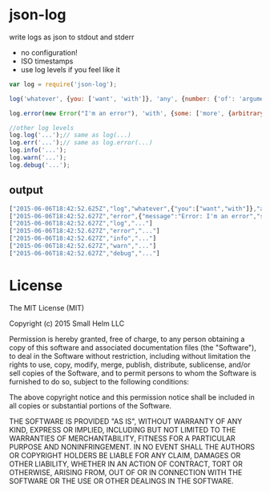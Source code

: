 # json-log
write logs as json to stdout and stderr

 * no configuration!
 * ISO timestamps
 * use log levels if you feel like it

```js
var log = require('json-log');

log('whatever', {you: ['want', 'with']}, 'any', {number: {'of': 'arguments'}}, '!');

log.error(new Error("I'm an error"), 'with', {some: ['more', {arbitrary: 'data'}]});

//other log levels
log.log('...');// same as log(...)
log.err('...');// same as log.error(...)
log.info('...');
log.warn('...');
log.debug('...');
```
## output
```js
["2015-06-06T18:42:52.625Z","log","whatever",{"you":["want","with"]},"any",{"number":{"of":"arguments"}},"!"]
["2015-06-06T18:42:52.627Z","error",{"message":"Error: I'm an error","stack":"Error: I'm an error\n    at Object.<anonymous> (/home/smallhelm/json-log/tests.js:5:11)\n    at Module._compile (module.js:456:26)\n    at Object.Module._extensions..js (module.js:474:10)\n    at Module.load (module.js:356:32)\n    at Function.Module._load (module.js:312:12)\n    at Function.Module.runMain (module.js:497:10)\n    at startup (node.js:119:16)\n    at node.js:935:3"},"with",{"some":["more",{"arbitrary":"data"}]}]
["2015-06-06T18:42:52.627Z","log","..."]
["2015-06-06T18:42:52.627Z","error","..."]
["2015-06-06T18:42:52.627Z","info","..."]
["2015-06-06T18:42:52.627Z","warn","..."]
["2015-06-06T18:42:52.627Z","debug","..."]
```

# License

The MIT License (MIT)

Copyright (c) 2015 Small Helm LLC

Permission is hereby granted, free of charge, to any person obtaining a copy
of this software and associated documentation files (the "Software"), to deal
in the Software without restriction, including without limitation the rights
to use, copy, modify, merge, publish, distribute, sublicense, and/or sell
copies of the Software, and to permit persons to whom the Software is
furnished to do so, subject to the following conditions:

The above copyright notice and this permission notice shall be included in all
copies or substantial portions of the Software.

THE SOFTWARE IS PROVIDED "AS IS", WITHOUT WARRANTY OF ANY KIND, EXPRESS OR
IMPLIED, INCLUDING BUT NOT LIMITED TO THE WARRANTIES OF MERCHANTABILITY,
FITNESS FOR A PARTICULAR PURPOSE AND NONINFRINGEMENT. IN NO EVENT SHALL THE
AUTHORS OR COPYRIGHT HOLDERS BE LIABLE FOR ANY CLAIM, DAMAGES OR OTHER
LIABILITY, WHETHER IN AN ACTION OF CONTRACT, TORT OR OTHERWISE, ARISING FROM,
OUT OF OR IN CONNECTION WITH THE SOFTWARE OR THE USE OR OTHER DEALINGS IN THE
SOFTWARE.
